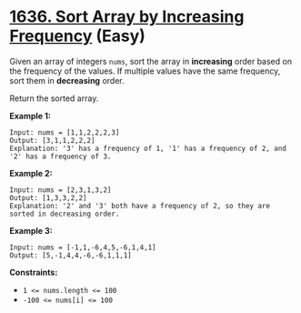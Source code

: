 # [1636. Sort Array by Increasing Frequency][link] (Easy)

[link]: https://leetcode.com/problems/sort-array-by-increasing-frequency/

Given an array of integers `nums`, sort the array in **increasing** order based on the frequency of
the values. If multiple values have the same frequency, sort them in **decreasing** order.

Return the sorted array.

**Example 1:**

```
Input: nums = [1,1,2,2,2,3]
Output: [3,1,1,2,2,2]
Explanation: '3' has a frequency of 1, '1' has a frequency of 2, and '2' has a frequency of 3.
```

**Example 2:**

```
Input: nums = [2,3,1,3,2]
Output: [1,3,3,2,2]
Explanation: '2' and '3' both have a frequency of 2, so they are sorted in decreasing order.
```

**Example 3:**

```
Input: nums = [-1,1,-6,4,5,-6,1,4,1]
Output: [5,-1,4,4,-6,-6,1,1,1]
```

**Constraints:**

- `1 <= nums.length <= 100`
- `-100 <= nums[i] <= 100`
